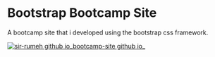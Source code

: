 # Bootstrap Bootcamp Site

A bootcamp site that i developed using the bootstrap css framework.

[![sir-rumeh github io_bootcamp-site github io_](https://user-images.githubusercontent.com/95687544/163945784-b5f279e6-debd-440e-b3d4-9dac9a42c8c9.png)](https://sir-rumeh.github.io/bootcamp-site.github.io/)

